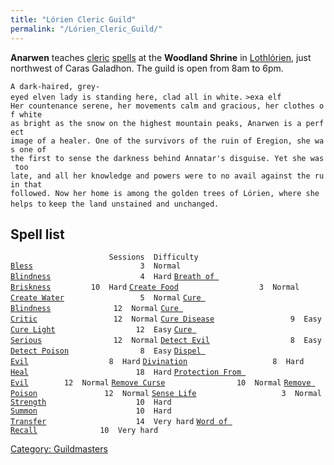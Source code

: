 ```yaml
---
title: "Lórien Cleric Guild"
permalink: "/Lórien_Cleric_Guild/"
---
```


**Anarwen** teaches [cleric](cleric "wikilink")
[spells](spell "wikilink") at the **Woodland Shrine** in
[Lothlórien](Lothlórien "wikilink"), just northwest of Caras Galadhon.
The guild is open from 8am to 6pm.

`A dark-haired, grey-eyed elven lady is standing here, clad all in white.`
`>exa elf`
`Her countenance serene, her movements calm and gracious, her clothes of white`
`as bright as the snow on the highest mountain peaks, Anarwen is a perfect`
`image of a healer. One of the survivors of the ruin of Eregion, she was one of`
`the first to sense the darkness behind Annatar's disguise. Yet she was too`
`late, and all her knowledge and powers were to no avail against the ruin that `
`followed. Now her home is among the golden trees of Lórien, where she helps to`
`keep the land unstained and unchanged.`

## Spell list

`                      Sessions  Difficulty`
[`Bless`](Bless "wikilink")`                        3  Normal`
[`Blindness`](Blindness "wikilink")`                    4  Hard`
[`Breath of Briskness`](Breath_of_Briskness "wikilink")`         10  Hard`
[`Create Food`](Create_Food "wikilink")`                  3  Normal`
[`Create Water`](Create_Water "wikilink")`                 5  Normal`
[`Cure Blindness`](Cure_Blindness "wikilink")`              12  Normal`
[`Cure Critic`](Cure_Critic "wikilink")`                 12  Normal`
[`Cure Disease`](Cure_Disease "wikilink")`                 9  Easy`
[`Cure Light`](Cure_Light "wikilink")`                  12  Easy`
[`Cure Serious`](Cure_Serious "wikilink")`                12  Normal`
[`Detect Evil`](Detect_Evil "wikilink")`                  8  Easy`
[`Detect Poison`](Detect_Poison "wikilink")`                8  Easy`
[`Dispel Evil`](Dispel_Evil "wikilink")`                  8  Hard`
[`Divination`](Divination "wikilink")`                   8  Hard`
[`Heal`](Heal "wikilink")`                        18  Hard`
[`Protection From Evil`](Protection_From_Evil "wikilink")`        12  Normal`
[`Remove Curse`](Remove_Curse "wikilink")`                10  Normal`
[`Remove Poison`](Remove_Poison "wikilink")`               12  Normal`
[`Sense Life`](Sense_Life "wikilink")`                   3  Normal`
[`Strength`](Strength "wikilink")`                    10  Hard`
[`Summon`](Summon "wikilink")`                      10  Hard`
[`Transfer`](Transfer "wikilink")`                    14  Very hard`
[`Word of Recall`](Word_of_Recall "wikilink")`              10  Very hard`

[Category: Guildmasters](Category:_Guildmasters "wikilink")
